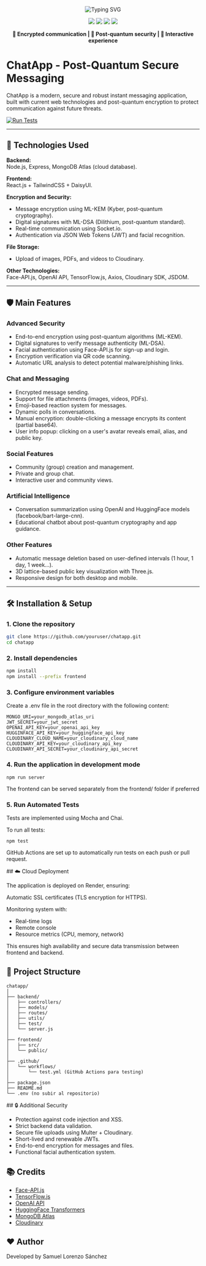 <p align="center">
  <img src="https://readme-typing-svg.herokuapp.com?font=Fira+Code&size=30&pause=1000&color=00C7B7&center=true&vCenter=true&width=700&lines=Welcome+to+ChatApp;Secure+Post-Quantum+Instant+Messaging;Based+on+Next-Gen+Cryptography" alt="Typing SVG" />
</p>

<p align="center">
  <img src="https://img.shields.io/badge/Node.js-Backend-green?style=flat-square&logo=node.js" />
  <img src="https://img.shields.io/badge/React-Frontend-blue?style=flat-square&logo=react" />
  <img src="https://img.shields.io/badge/MongoDB-Atlas-4DB33D?style=flat-square&logo=mongodb" />
  <img src="https://img.shields.io/badge/Render-Deploy-0077CC?style=flat-square&logo=render" />
</p>

<p align="center">
  <b>🚀 Encrypted communication | 🔐 Post-quantum security | 🎯 Interactive experience</b>
</p>

# ChatApp - Post-Quantum Secure Messaging

ChatApp is a modern, secure and robust instant messaging application, built with current web technologies and post-quantum encryption to protect communication against future threats.

[![Run Tests](https://github.com/SamLorenzoSanc/ChatApp/actions/workflows/test.yml/badge.svg)](https://github.com/SamLorenzoSanc/ChatApp/actions/workflows/test.yml)

---

## 🚀 Technologies Used

**Backend:**  
Node.js, Express, MongoDB Atlas (cloud database).

**Frontend:**  
React.js + TailwindCSS + DaisyUI.

**Encryption and Security:**  
- Message encryption using ML-KEM (Kyber, post-quantum cryptography).  
- Digital signatures with ML-DSA (Dilithium, post-quantum standard).  
- Real-time communication using Socket.io.  
- Authentication via JSON Web Tokens (JWT) and facial recognition.

**File Storage:**  
- Upload of images, PDFs, and videos to Cloudinary.

**Other Technologies:**  
Face-API.js, OpenAI API, TensorFlow.js, Axios, Cloudinary SDK, JSDOM.

---

## 🛡️ Main Features

### Advanced Security
- End-to-end encryption using post-quantum algorithms (ML-KEM).
- Digital signatures to verify message authenticity (ML-DSA).
- Facial authentication using Face-API.js for sign-up and login.
- Encryption verification via QR code scanning.
- Automatic URL analysis to detect potential malware/phishing links.

### Chat and Messaging
- Encrypted message sending.
- Support for file attachments (images, videos, PDFs).
- Emoji-based reaction system for messages.
- Dynamic polls in conversations.
- Manual encryption: double-clicking a message encrypts its content (partial base64).
- User info popup: clicking on a user's avatar reveals email, alias, and public key.

### Social Features
- Community (group) creation and management.
- Private and group chat.
- Interactive user and community views.

### Artificial Intelligence
- Conversation summarization using OpenAI and HuggingFace models (facebook/bart-large-cnn).
- Educational chatbot about post-quantum cryptography and app guidance.

### Other Features
- Automatic message deletion based on user-defined intervals (1 hour, 1 day, 1 week...).
- 3D lattice-based public key visualization with Three.js.
- Responsive design for both desktop and mobile.

---

## 🛠️ Installation & Setup

### 1. Clone the repository

```bash
git clone https://github.com/youruser/chatapp.git
cd chatapp 
```

### 2. Install dependencies

```bash
npm install
npm install --prefix frontend
```

### 3. Configure environment variables

Create a .env file in the root directory with the following content:

```
MONGO_URI=your_mongodb_atlas_uri
JWT_SECRET=your_jwt_secret
OPENAI_API_KEY=your_openai_api_key
HUGGINFACE_API_KEY=your_huggingface_api_key
CLOUDINARY_CLOUD_NAME=your_cloudinary_cloud_name
CLOUDINARY_API_KEY=your_cloudinary_api_key
CLOUDINARY_API_SECRET=your_cloudinary_api_secret
```

### 4.  Run the application in development mode

```
npm run server
```

The frontend can be served separately from the frontend/ folder if preferred

### 5. Run Automated Tests

Tests are implemented using Mocha and Chai.

To run all tests:

```
npm test
```

GitHub Actions are set up to automatically run tests on each push or pull request.


## ☁️  Cloud Deployment

The application is deployed on Render, ensuring:

Automatic SSL certificates (TLS encryption for HTTPS).

Monitoring system with:

- Real-time logs
- Remote console
- Resource metrics (CPU, memory, network)

This ensures high availability and secure data transmission between frontend and backend.

## 📄 Project Structure

```
chatapp/
│
├── backend/
│   ├── controllers/
│   ├── models/
│   ├── routes/
│   ├── utils/
│   ├── test/
│   └── server.js
│
├── frontend/
│   ├── src/
│   └── public/
│
├── .github/
│   └── workflows/
│       └── test.yml (GitHub Actions para testing)
│
├── package.json
├── README.md
└── .env (no subir al repositorio)
```

## 🔒 Additional Security

- Protection against code injection and XSS.
- Strict backend data validation.
- Secure file uploads using Multer + Cloudinary.
- Short-lived and renewable JWTs.
- End-to-end encryption for messages and files.
- Functional facial authentication system.

## 📚 Credits

- [Face-API.js](https://github.com/justadudewhohacks/face-api.js)
- [TensorFlow.js](https://www.tensorflow.org/js)
- [OpenAI API](https://platform.openai.com/)
- [HuggingFace Transformers](https://huggingface.co/transformers/)
- [MongoDB Atlas](https://www.mongodb.com/cloud/atlas)
- [Cloudinary](https://cloudinary.com/)

## ❤️ Author
Developed by Samuel Lorenzo Sánchez